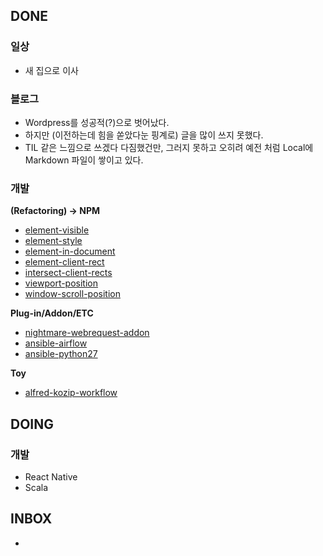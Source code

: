 
## DONE
### 일상
- 새 집으로 이사

### 블로그
- Wordpress를 성공적(?)으로 벗어났다.
 - 하지만 (이전하는데 힘을 쏟았다눈 핑계로) 글을 많이 쓰지 못했다.
 - TIL 같은 느낌으로 쓰겠다 다짐했건만, 그러지 못하고 오히려 예전 처럼 Local에 Markdown 파일이 쌓이고 있다.
### 개발
**(Refactoring) -> NPM**
- [element-visible](https://www.npmjs.com/package/element-visible)
- [element-style](https://www.npmjs.com/package/element-style)
- [element-in-document](https://www.npmjs.com/package/element-in-document)
- [element-client-rect](https://www.npmjs.com/package/element-client-rect)
- [intersect-client-rects](https://www.npmjs.com/package/intersect-client-rects)
- [viewport-position](https://www.npmjs.com/package/viewport-position)
- [window-scroll-position](https://www.npmjs.com/package/window-scroll-position)

**Plug-in/Addon/ETC**
- [nightmare-webrequest-addon](https://www.npmjs.com/package/nightmare-webrequest-addon)
- [ansible-airflow](https://galaxy.ansible.com/kyungw00k/airflow/)
- [ansible-python27](https://galaxy.ansible.com/kyungw00k/python27/)

**Toy**
- [alfred-kozip-workflow](https://github.com/kyungw00k/alfred-kozip-workflow)
 
## DOING

### 개발
 - React Native
 - Scala

## INBOX
- 
